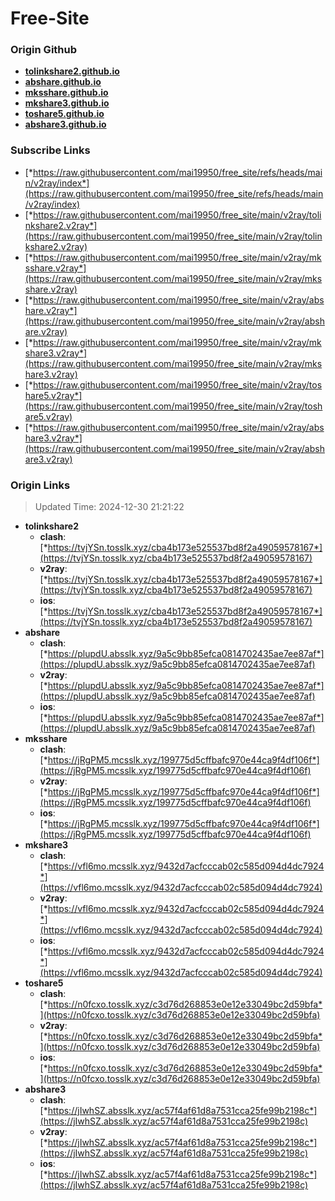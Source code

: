 # Free-Site

### Origin Github

- [**tolinkshare2.github.io**](https://github.com/tolinkshare2/tolinkshare2.github.io)
- [**abshare.github.io**](https://github.com/abshare/abshare.github.io)
- [**mksshare.github.io**](https://github.com/mksshare/mksshare.github.io)
- [**mkshare3.github.io**](https://github.com/mkshare3/mkshare3.github.io)
- [**toshare5.github.io**](https://github.com/toshare5/toshare5.github.io)
- [**abshare3.github.io**](https://github.com/abshare3/abshare3.github.io)

### Subscribe Links

- [*https://raw.githubusercontent.com/mai19950/free_site/refs/heads/main/v2ray/index*](https://raw.githubusercontent.com/mai19950/free_site/refs/heads/main/v2ray/index)
- [*https://raw.githubusercontent.com/mai19950/free_site/main/v2ray/tolinkshare2.v2ray*](https://raw.githubusercontent.com/mai19950/free_site/main/v2ray/tolinkshare2.v2ray)
- [*https://raw.githubusercontent.com/mai19950/free_site/main/v2ray/mksshare.v2ray*](https://raw.githubusercontent.com/mai19950/free_site/main/v2ray/mksshare.v2ray)
- [*https://raw.githubusercontent.com/mai19950/free_site/main/v2ray/abshare.v2ray*](https://raw.githubusercontent.com/mai19950/free_site/main/v2ray/abshare.v2ray)
- [*https://raw.githubusercontent.com/mai19950/free_site/main/v2ray/mkshare3.v2ray*](https://raw.githubusercontent.com/mai19950/free_site/main/v2ray/mkshare3.v2ray)
- [*https://raw.githubusercontent.com/mai19950/free_site/main/v2ray/toshare5.v2ray*](https://raw.githubusercontent.com/mai19950/free_site/main/v2ray/toshare5.v2ray)
- [*https://raw.githubusercontent.com/mai19950/free_site/main/v2ray/abshare3.v2ray*](https://raw.githubusercontent.com/mai19950/free_site/main/v2ray/abshare3.v2ray)

### Origin Links

> Updated Time: 2024-12-30 21:21:22

- **tolinkshare2**
  - **clash**: [*https://tvjYSn.tosslk.xyz/cba4b173e525537bd8f2a49059578167*](https://tvjYSn.tosslk.xyz/cba4b173e525537bd8f2a49059578167)
  - **v2ray**: [*https://tvjYSn.tosslk.xyz/cba4b173e525537bd8f2a49059578167*](https://tvjYSn.tosslk.xyz/cba4b173e525537bd8f2a49059578167)
  - **ios**: [*https://tvjYSn.tosslk.xyz/cba4b173e525537bd8f2a49059578167*](https://tvjYSn.tosslk.xyz/cba4b173e525537bd8f2a49059578167)
- **abshare**
  - **clash**: [*https://plupdU.absslk.xyz/9a5c9bb85efca0814702435ae7ee87af*](https://plupdU.absslk.xyz/9a5c9bb85efca0814702435ae7ee87af)
  - **v2ray**: [*https://plupdU.absslk.xyz/9a5c9bb85efca0814702435ae7ee87af*](https://plupdU.absslk.xyz/9a5c9bb85efca0814702435ae7ee87af)
  - **ios**: [*https://plupdU.absslk.xyz/9a5c9bb85efca0814702435ae7ee87af*](https://plupdU.absslk.xyz/9a5c9bb85efca0814702435ae7ee87af)
- **mksshare**
  - **clash**: [*https://jRgPM5.mcsslk.xyz/199775d5cffbafc970e44ca9f4df106f*](https://jRgPM5.mcsslk.xyz/199775d5cffbafc970e44ca9f4df106f)
  - **v2ray**: [*https://jRgPM5.mcsslk.xyz/199775d5cffbafc970e44ca9f4df106f*](https://jRgPM5.mcsslk.xyz/199775d5cffbafc970e44ca9f4df106f)
  - **ios**: [*https://jRgPM5.mcsslk.xyz/199775d5cffbafc970e44ca9f4df106f*](https://jRgPM5.mcsslk.xyz/199775d5cffbafc970e44ca9f4df106f)
- **mkshare3**
  - **clash**: [*https://vfl6mo.mcsslk.xyz/9432d7acfcccab02c585d094d4dc7924*](https://vfl6mo.mcsslk.xyz/9432d7acfcccab02c585d094d4dc7924)
  - **v2ray**: [*https://vfl6mo.mcsslk.xyz/9432d7acfcccab02c585d094d4dc7924*](https://vfl6mo.mcsslk.xyz/9432d7acfcccab02c585d094d4dc7924)
  - **ios**: [*https://vfl6mo.mcsslk.xyz/9432d7acfcccab02c585d094d4dc7924*](https://vfl6mo.mcsslk.xyz/9432d7acfcccab02c585d094d4dc7924)
- **toshare5**
  - **clash**: [*https://n0fcxo.tosslk.xyz/c3d76d268853e0e12e33049bc2d59bfa*](https://n0fcxo.tosslk.xyz/c3d76d268853e0e12e33049bc2d59bfa)
  - **v2ray**: [*https://n0fcxo.tosslk.xyz/c3d76d268853e0e12e33049bc2d59bfa*](https://n0fcxo.tosslk.xyz/c3d76d268853e0e12e33049bc2d59bfa)
  - **ios**: [*https://n0fcxo.tosslk.xyz/c3d76d268853e0e12e33049bc2d59bfa*](https://n0fcxo.tosslk.xyz/c3d76d268853e0e12e33049bc2d59bfa)
- **abshare3**
  - **clash**: [*https://jIwhSZ.absslk.xyz/ac57f4af61d8a7531cca25fe99b2198c*](https://jIwhSZ.absslk.xyz/ac57f4af61d8a7531cca25fe99b2198c)
  - **v2ray**: [*https://jIwhSZ.absslk.xyz/ac57f4af61d8a7531cca25fe99b2198c*](https://jIwhSZ.absslk.xyz/ac57f4af61d8a7531cca25fe99b2198c)
  - **ios**: [*https://jIwhSZ.absslk.xyz/ac57f4af61d8a7531cca25fe99b2198c*](https://jIwhSZ.absslk.xyz/ac57f4af61d8a7531cca25fe99b2198c)
